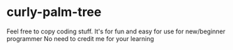 # curly-palm-tree
Feel free to copy coding stuff. It's for fun and easy for use for new/beginner programmer
No need to credit me for your learning
